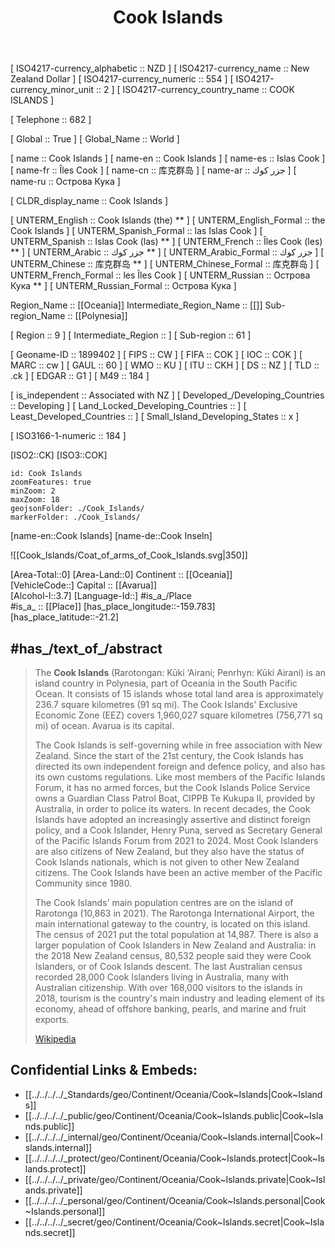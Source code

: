 ﻿---
location:
- -21.2
- -159.783
type: Country
tags:
- geo/Country
has_id_wikidata: Q26988
SpocWebEntityId: 26867
isDeleted: false
confidential: public
license: "CC BY-SA 4.0"
isReadOnly: false
source: "https://datahub.io/core/country-codes"
cssclasses: Country
publish: true
title: "Cook Islands"
linkTitle: 
keywords: 
layout: 
draft: false
publishDate: 
expiryDate: 
aliases:
- "Cook Islands"
- "Islas Cook"
- "Îles Cook"
- "جزر كوك"
- 库克群岛
- "Острова Кука"
- "the Cook Islands"
- "Cook Islands (the)"
- "las Islas Cook"
- "Islas Cook (las)"
Languages:
- en-CK
- mi
instance_of:
- "[[_Standards/WikiData/WD~island country,112099]]"
- "[[_Standards/WikiData/WD~associated state,1138279]]"
- '[[_Standards/WikiData/WD~country,6256]]'
member_of:
- "[[_Standards/WikiData/WD~International Civil Aviation Organization,125761]]"
- "[[_Standards/WikiData/WD~World Meteorological Organization,170424]]"
- "[[_Standards/WikiData/WD~Asian Development Bank,188822]]"
- "[[_Standards/WikiData/WD~Organisation of African, Caribbean and Pacific States,294278]]"
- "[[_Standards/WikiData/WD~Alliance of Small Island States,496967]]"
- "[[_Standards/WikiData/WD~Organisation for the Prohibition of Chemical Weapons,842490]]"
- '[[_Standards/WikiData/WD~UNESCO,7809]]'
- "[[_Standards/WikiData/WD~World Health Organization,7817]]"
capital: '[[_Standards/WikiData/WD~Avarua,170482]]'
flag: "[[_Standards/WikiData/WD~flag of the Cook Islands,193693]]"
highest_point: "[[_Standards/WikiData/WD~Te Manga,498069]]"
history_of_topic: "[[_Standards/WikiData/WD~history of the Cook Islands,647914]]"
geography_of_topic: "[[_Standards/WikiData/WD~geography of the Cook Islands,658660]]"
described_by_source:
- "[[_Standards/WikiData/WD~Encyclopædia Britannica 11th edition,867541]]"
- "[[_Standards/WikiData/WD~The New Student's Reference Work,16082057]]"
part_of: "[[_Standards/WikiData/WD~Realm of New Zealand,889033]]"
anthem: "[[_Standards/WikiData/WD~Te Atua Mou E,1147730]]"
has_part_s_: '[[_Standards/WikiData/WD~Mangaia,1359323]]'
electrical_plug_type: "[[_Standards/WikiData/WD~AS_NZS 3112,2335539]]"
head_of_government: "[[_Standards/WikiData/WD~Henry Puna,2569345]]"
demographics_of_topic: "[[_Standards/WikiData/WD~demographics of the Cook Islands,3044355]]"
emergency_phone_number:
- '[[_Standards/WikiData/WD~999,3086706]]'
- '[[_Standards/WikiData/WD~998,25648832]]'
- '[[_Standards/WikiData/WD~996,25648902]]'
language_used:
- '[[_Standards/WikiData/WD~Rakahanga-Manihiki,3119695]]'
- '[[_Standards/WikiData/WD~Penrhyn,3130301]]'
- '[[_Standards/WikiData/WD~Rarotongan,31204110]]'
- '[[_Standards/WikiData/WD~English,1860]]'
- '[[_Standards/WikiData/WD~Pukapukan,36447]]'
- "[[_Standards/WikiData/WD~Cook Islands Maori,36745]]"
economy_of_topic: "[[_Standards/WikiData/WD~economy of the Cook Islands,3578713]]"
Wikimedia_outline: "[[_Standards/WikiData/WD~outline of the Cook Islands,7112755]]"
legislative_body: "[[_Standards/WikiData/WD~Parliament of the Cook Islands,7138950]]"
driving_side: '[[_Standards/WikiData/WD~left,13196750]]'
office_held_by_head_of_state: "[[_Standards/WikiData/WD~monarch of New Zealand,14931517]]"
category_for_people_born_here: '[[_Standards/WikiData/WD~Q26834319,26834319]]'
topic_s_main_Wikimedia_portal: "[[_Standards/WikiData/WD~Portal_Cook Islands,28777635]]"
office_held_by_head_of_government: "[[_Standards/WikiData/WD~Prime Minister of the Cook Islands,39593532]]"
located_in_time_zone:
- '[[_Standards/WikiData/WD~Pacific_Rarotonga,63285979]]'
- '[[_Standards/WikiData/WD~UTC−10_00,2163]]'
image: "http://commons.wikimedia.org/wiki/Special:FilePath/ISS006-E-38664%20-%20View%20of%20the%20Cook%20Islands.jpg"
continent: "[[_Standards/WikiData/WD~Insular Oceania,538]]"
diplomatic_relation:
- '[[_Standards/WikiData/WD~Taiwan,865]]'
- "[[_Standards/WikiData/WD~People's Republic of China,148]]"
official_language:
- '[[_Standards/WikiData/WD~English,1860]]'
- "[[_Standards/WikiData/WD~Cook Islands Maori,36745]]"
country: "[[_Standards/WikiData/WD~Cook Islands,26988]]"
mains_voltage: 240
area: 240
located_in_on_physical_feature: '[[_Standards/WikiData/WD~Polynesia,35942]]'
twinned_administrative_body: '[[_Standards/WikiData/WD~Auckland,37100]]'
top_level_Internet_domain: '[[_Standards/WikiData/WD~.ck,42270]]'
head_of_state: "[[_Standards/WikiData/WD~Charles III,43274]]"
number_of_out_of_school_children: 366
M49_code: 184
ISO_3166_1_numeric_code: 184
maritime_identification_digits: 518
population: 14222
WIPO_ST_3: CK
ISO_3166_1_alpha_2_code: CK
IAB_code: 1431
FIPS_10_4_countries_and_regions_: CW
IOC_country_code: COK
ISO_3166_1_alpha_3_code: COK
OmegaWiki_Defined_Meaning: 616351
INSEE_countries_and_foreign_territories_code: 99502
inception: "1965-08-04T00:00:00Z"
flag_image: "http://commons.wikimedia.org/wiki/Special:FilePath/Flag%20of%20the%20Cook%20Islands.svg"
official_name: "Cook Islands"
Commons_gallery: "Cook Islands"
Commons_category: "Cook Islands"
geoshape: "http://commons.wikimedia.org/data/main/Data:Cook+Islands.map"
coat_of_arms_image: "http://commons.wikimedia.org/wiki/Special:FilePath/Coat%20of%20arms%20of%20the%20Cook%20Islands.svg"
page_banner: "http://commons.wikimedia.org/wiki/Special:FilePath/Cook%20Islands%20Beach%20banner.jpg"
locator_map_image: "http://commons.wikimedia.org/wiki/Special:FilePath/Cook%20Islands%20on%20the%20globe%20%28small%20islands%20magnified%29%20%28Polynesia%20centered%29.svg"
pronunciation_audio: "http://commons.wikimedia.org/wiki/Special:FilePath/LL-Q7913%20%28ron%29-KlaudiuMihaila-Insulele%20Cook.wav"
official_website: "http://www.ck/govt.htm"
country_calling_code: +682
U_S_National_Archives_Identifier: 10045269
Dewey_Decimal_Classification: 2--9623
Unicode_character: "\U0001F1E8\U0001F1F0"
hashtag: CookIslands
demonym:
- "Cook Islander"
- Kukinsulano
- cookese
- cookesi
native_label: "Kūki 'Āirani"
short_name: "\U0001F1E8\U0001F1F0"
coordinate_location: "Point(-159.783333333 -21.233333333)"
---

[	ISO4217-currency_alphabetic	 :: NZD ] 
[	ISO4217-currency_name	 :: New Zealand Dollar ] 
[	ISO4217-currency_numeric	 :: 554 ] 
[	ISO4217-currency_minor_unit	 :: 2 ] 
[	ISO4217-currency_country_name	 :: COOK ISLANDS ] 

[	Telephone	 :: 682 ] 

[	Global	 :: True ] 
[	Global_Name	 :: World ] 

[	name	 :: Cook Islands ] 
[	name-en	 :: Cook Islands ] 
[	name-es	 :: Islas Cook ] 
[	name-fr	 :: Îles Cook ] 
[	name-cn	 :: 库克群岛 ] 
[	name-ar	 :: جزر كوك ] 
[	name-ru	 :: Острова Кука ] 

[	CLDR_display_name	 :: Cook Islands ] 

[	UNTERM_English	 :: Cook Islands (the)    ** ] 
[	UNTERM_English_Formal	 :: the Cook Islands ] 
[	UNTERM_Spanish_Formal	 :: las Islas Cook ] 
[	UNTERM_Spanish	 :: Islas Cook (las)    ** ] 
[	UNTERM_French	 :: Îles Cook (les)    ** ] 
[	UNTERM_Arabic	 :: جزر كوك    ** ] 
[	UNTERM_Arabic_Formal	 :: جزر كوك ] 
[	UNTERM_Chinese	 :: 库克群岛    ** ] 
[	UNTERM_Chinese_Formal	 :: 库克群岛 ] 
[	UNTERM_French_Formal	 :: les Îles Cook ] 
[	UNTERM_Russian	 :: Острова Кука    ** ] 
[	UNTERM_Russian_Formal	 :: Острова Кука ] 

Region_Name ::  [[Oceania]] 
Intermediate_Region_Name ::  [[]] 
Sub-region_Name ::  [[Polynesia]] 

[	Region	 :: 9 ] 
[	Intermediate_Region	 ::  ] 
[	Sub-region	 :: 61 ] 

[	Geoname-ID	 :: 1899402 ] 
[	FIPS	 :: CW ] 
[	FIFA	 :: COK ] 
[	IOC	 :: COK ] 
[	MARC	 :: cw ] 
[	GAUL	 :: 60 ] 
[	WMO	 :: KU ] 
[	ITU	 :: CKH ] 
[	DS	 :: NZ ] 
[	TLD	 :: .ck ] 
[	EDGAR	 :: G1 ] 
[	M49	 :: 184 ] 

[	is_independent	 :: Associated with NZ ] 
[	Developed_/Developing_Countries	 :: Developing ] 
[	Land_Locked_Developing_Countries	 ::  ] 
[	Least_Developed_Countries	 ::  ] 
[	Small_Island_Developing_States	 :: x ] 

[	ISO3166-1-numeric	 :: 184 ] 



[ISO2::CK] 
[ISO3::COK] 
```leaflet
id: Cook Islands
zoomFeatures: true 
minZoom: 2 
maxZoom: 18
geojsonFolder: ./Cook_Islands/
markerFolder: ./Cook_Islands/
```

[name-en::Cook Islands] 
[name-de::Cook Inseln] 

![[Cook_Islands/Coat_of_arms_of_Cook_Islands.svg|350]] 

[Area-Total::0] 
[Area-Land::0] 
Continent :: [[Oceania]]  
[VehicleCode::] 
Capital :: [[Avarua]]  
[Alcohol-l::3.7] 
[Language-Id::] 
#is_a_/Place  
#is_a_ :: [[Place]] 
[has_place_longitude::-159.783] 
[has_place_latitude::-21.2] 


## #has_/text_of_/abstract 

> The **Cook Islands** (Rarotongan: Kūki ‘Airani; Penrhyn: Kūki Airani) is an island country in Polynesia, part of Oceania in the South Pacific Ocean. It consists of 15 islands whose total land area is approximately 236.7 square kilometres (91 sq mi). The Cook Islands' Exclusive Economic Zone (EEZ) covers 1,960,027 square kilometres (756,771 sq mi) of ocean. Avarua is its capital.
>
> The Cook Islands is self-governing while in free association with New Zealand. Since the start of the 21st century, the Cook Islands has directed its own independent foreign and defence policy, and also has its own customs regulations. Like most members of the Pacific Islands Forum, it has no armed forces, but the Cook Islands Police Service owns a  Guardian Class Patrol Boat, CIPPB Te Kukupa II, provided by Australia, in order to police its waters. In recent decades, the Cook Islands have adopted an increasingly assertive and distinct foreign policy, and a Cook Islander, Henry Puna, served as Secretary General of the Pacific Islands Forum from 2021 to 2024. Most Cook Islanders are also citizens of New Zealand, but they also have the status of Cook Islands nationals, which is not given to other New Zealand citizens. The Cook Islands have been an active member of the Pacific Community since 1980.
>
> The Cook Islands' main population centres are on the island of Rarotonga (10,863 in 2021). The Rarotonga International Airport, the main international gateway to the country, is located on this island. The census of 2021 put the total population at 14,987. There is also a larger population of Cook Islanders in New Zealand and Australia: in the 2018 New Zealand census, 80,532 people said they were Cook Islanders, or of Cook Islands descent. The last Australian census recorded 28,000 Cook Islanders living in Australia, many with Australian citizenship. With over 168,000 visitors to the islands in 2018, tourism is the country's main industry and leading element of its economy, ahead of offshore banking, pearls, and marine and fruit exports.
>
> [Wikipedia](https://en.wikipedia.org/wiki/Cook%20Islands) 



## Confidential Links & Embeds: 
- [[../../../../_Standards/geo/Continent/Oceania/Cook~Islands|Cook~Islands]] 
- [[../../../../_public/geo/Continent/Oceania/Cook~Islands.public|Cook~Islands.public]] 
- [[../../../../_internal/geo/Continent/Oceania/Cook~Islands.internal|Cook~Islands.internal]] 
- [[../../../../_protect/geo/Continent/Oceania/Cook~Islands.protect|Cook~Islands.protect]] 
- [[../../../../_private/geo/Continent/Oceania/Cook~Islands.private|Cook~Islands.private]] 
- [[../../../../_personal/geo/Continent/Oceania/Cook~Islands.personal|Cook~Islands.personal]] 
- [[../../../../_secret/geo/Continent/Oceania/Cook~Islands.secret|Cook~Islands.secret]] 
